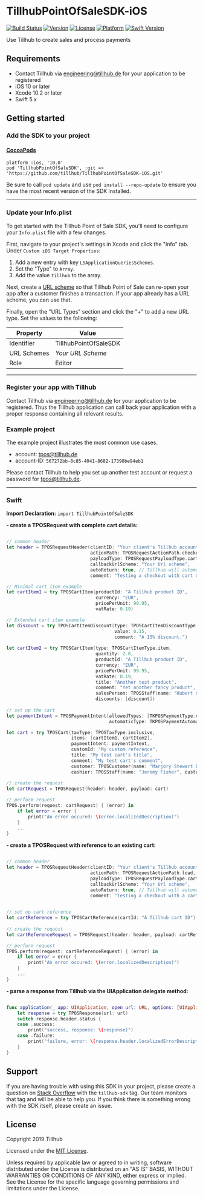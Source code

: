 # TillhubPointOfSaleSDK-iOS

[![Build Status](https://travis-ci.com/tillhub/TillhubPointOfSaleSDK-iOS.svg?token=9SwRqYJdTR5WxEaV1u5b&branch=master)](https://travis-ci.com/tillhub/TillhubPointOfSaleSDK-iOS)
[![Version](https://img.shields.io/cocoapods/v/TillhubPointOfSaleSDK.svg)](http://cocoadocs.org/docsets/TillhubPointOfSaleSDK)
[![License](https://img.shields.io/cocoapods/l/TillhubPointOfSaleSDK.svg)](http://cocoadocs.org/docsets/TillhubPointOfSaleSDK)
[![Platform](https://img.shields.io/cocoapods/p/TillhubPointOfSaleSDK.svg)](http://cocoadocs.org/docsets/TillhubPointOfSaleSDK)
[![Swift Version](https://img.shields.io/badge/Swift-5.0.svg?style=flat)](https://developer.apple.com/swift)


Use Tillhub to create sales and process payments

## Requirements
* Contact Tillhub via engineering@tillhub.de for your application to be registered
* iOS 10 or later
* Xcode 10.2 or later
* Swift 5.x

## Getting started

### Add the SDK to your project

#### [CocoaPods](https://cocoapods.org)
```
platform :ios, '10.0'
pod 'TillhubPointOfSaleSDK', :git => 'https://github.com/tillhub/TillhubPointOfSaleSDK-iOS.git'
```

Be sure to call `pod update` and use `pod install --repo-update` to ensure you have the most recent version of the SDK installed.


-------------------------------

### Update your Info.plist

To get started with the Tillhub Point of Sale SDK, you'll need to configure your `Info.plist` file with a few changes.

First, navigate to your project's settings in Xcode and click the "Info" tab. Under `Custom iOS Target Properties`:
1. Add a new entry with key `LSApplicationQueriesSchemes`.
2. Set the "Type" to `Array`.
3. Add the value `tillhub` to the array.

Next, create a [URL scheme](https://developer.apple.com/library/content/documentation/iPhone/Conceptual/iPhoneOSProgrammingGuide/Inter-AppCommunication/Inter-AppCommunication.html#//apple_ref/doc/uid/TP40007072-CH6-SW1) so that Tillhub Point of Sale can re-open your app after a customer finishes a transaction. If your app already has a URL scheme, you can use that.

Finally, open the "URL Types" section and click the "+" to add a new URL type.
Set the values to the following:

Property    | Value
----------- | -----------------
Identifier  | TillhubPointOfSaleSDK
URL Schemes | *Your URL Scheme*
Role        | Editor

-------------------------------


### Register your app with Tillhub

Contact Tillhub via engineering@tillhub.de for your application to be registered. 
Thus the Tillhub application can call back your application with a proper response containing all relevant results.


### Example project

The example project illustrates the most common use cases.
* account: tpos@tillhub.de
* account-ID: `567272bb-8c85-4041-8682-17398be94eb1`

Please contact Tillhub to help you set up another test account or request a password for tpos@tillhub.de.

-------------------------------

### Swift
**Import Declaration:** `import TillhubPointOfSaleSDK`

**- create a TPOSRequest with complete cart details:**

```swift

// common header
let header = TPOSRequestHeader(clientID: "Your client's Tillhub account ID",
                               actionPath: TPOSRequestActionPath.checkout,
                               payloadType: TPOSRequestPayloadType.cart,
                               callbackUrlScheme: "Your Url scheme",
                               autoReturn: true, // Tillhub will automatically return to your application
                               comment: "Testing a checkout with cart details")

// Minimal cart item example
let cartItem1 = try TPOSCartItem(productId: "A Tillhub product ID",
                                 currency: "EUR",
                                 pricePerUnit: 99.95,
                                 vatRate: 0.19)

// Extended cart item example
let discount = try TPOSCartItemDiscount(type: TPOSCartItemDiscountType.relative,
                                        value: 0.15,
                                        comment: "A 15% discount.") 
                                                
let cartItem2 = try TPOSCartItem(type: TPOSCartItemType.item,
                                 quantity: 2.0,
                                 productId: "A Tillhub product ID",
                                 currency: "EUR",
                                 pricePerUnit: 99.95,
                                 vatRate: 0.19,
                                 title: "Another test product",
                                 comment: "Yet another fancy product",
                                 salesPerson: TPOSStaff(name: "Hubert Cumberdale", customId: "0089"),
                                 discounts: [discount])
        
// set up the cart
let paymentIntent = TPOSPaymentIntent(allowedTypes: [TKPOSPaymentType.cash],
                                      automaticType: TKPOSPaymentAutomaticType.automaticCash)

let cart = try TPOSCart(taxType: TPOSTaxType.inclusive,
                        items: [cartItem1, cartItem2],
                        paymentIntent: paymentIntent,
                        customId: "My custom reference",
                        title: "My test cart's title",
                        comment: "My test cart's comment",
                        customer: TPOSCustomer(name: "Marjory Stewart Baxter", customId: "000432001"),
                        cashier: TPOSStaff(name: "Jeremy Fisher", customId: "c_sdj_234"))
                        
// create the request
let cartRequest = TPOSRequest(header: header, payload: cart)

// perform request
TPOS.perform(request: cartRequest) { (error) in
    if let error = error { 
    	print("An error occured: \(error.localizedDescription)") 
    }
	...
}
```


**- create a TPOSRequest with reference to an existing cart:**
```swift

// common header
let header = TPOSRequestHeader(clientID: "Your client's Tillhub account ID",
                               actionPath: TPOSRequestActionPath.load,
                               payloadType: TPOSRequestPayloadType.cartReference,
                               callbackUrlScheme: "Your Url scheme",
                               autoReturn: true, // Tillhub will automatically return to your application
                               comment: "Testing a checkout with a cart reference")

        
// set up cart reference
let cartReference = try TPOSCartReference(cartId: "A Tillhub cart ID")
                        
// create the request
let cartReferenceRequest = TPOSRequest(header: header, payload: cartReference)

// perform request
TPOS.perform(request: cartReferenceRequest) { (error) in
    if let error = error { 
    	print("An error occured: \(error.localizedDescription)") 
    }
	...
}
```

**- parse a response from Tillhub via the UIApplication delegate method:**
```swift

func application(_ app: UIApplication, open url: URL, options: [UIApplication.OpenURLOptionsKey : Any] = [:]) -> Bool {
	let response = try TPOSResponse(url: url)
	switch response.header.status {
	case .success:
		print("success, response: \(response)")
	case .failure:
		print("failure, error: \(response.header.localizedErrorDescription ?? "- no reason given -")")
	}
}

```

## Support
If you are having trouble with using this SDK in your project, please create a question on [Stack Overflow](https://stackoverflow.com/questions/tagged/tillhub-sdk) with the `tillhub-sdk` tag. Our team monitors that tag and will be able to help you. If you think there is something wrong with the SDK itself, please create an issue.


## License
Copyright 2019 Tillhub

Licensed under the [MIT License](https://mit-license.org).

Unless required by applicable law or agreed to in writing, software distributed under the License is distributed on an "AS IS" BASIS, WITHOUT WARRANTIES OR CONDITIONS OF ANY KIND, either express or implied. See the License for the specific language governing permissions and limitations under the License.

